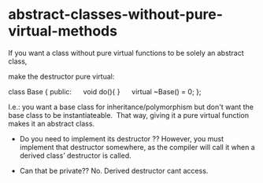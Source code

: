 # abstract-classes-without-pure-virtual-methods


If you want a class without pure virtual functions to be solely an abstract class,

make the destructor pure virtual:

class Base
{
public:
     void do(){ }
     virtual ~Base() = 0;
};

I.e.: you want a base class for inheritance/polymorphism but don't want
the base class to be instantiateable.  That way, giving it a pure virtual function makes
it an abstract class.

- Do you need to implement its destructor ??
However, you must implement that destructor somewhere, as the compiler
will call it when a derived class’ destructor is called. 

- Can that be private??
  No. Derived destructor cant access.





